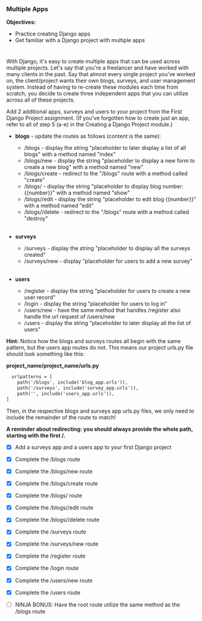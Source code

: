 ### Multiple Apps

**Objectives:**

- Practice creating Django apps
- Get familiar with a Django project with multiple apps
# 


With Django, it's easy to create multiple apps that can be used across multiple projects. Let's say that you're a freelancer and have worked with many clients in the past. Say that almost every single project you've worked on, the client/project wants their own blogs, surveys, and user management system. Instead of having to re-create these modules each time from scratch, you decide to create three independent apps that you can utilize across all of these projects.
<br>

Add 2 additional apps, surveys and users to your project from the First Django Project assignment. (If you've forgotten how to create just an app, refer to all of step 5 (a-e) in the Creating a Django Project module.)

- **blogs** - update the routes as follows (content is the same):
    - /blogs - display the string "placeholder to later display a list of all blogs" with a method named "index"
    - /blogs/new - display the string "placeholder to display a new form to create a new blog" with a method named "new"
    - /blogs/create - redirect to the "/blogs" route with a method called "create"
    - /blogs/<number> - display the string "placeholder to display blog number: {{number}}" with a method named "show"
    - /blogs/<number>/edit - display the string "placeholder to edit blog {{number}}" with a method named "edit"
    - /blogs/<number>/delete - redirect to the "/blogs" route with a method called "destroy"
  <br>
 
- **surveys**
    - /surveys - display the string "placeholder to display all the surveys created"
    - /surveys/new - display "placeholder for users to add a new survey"
    <br>

- **users**
    - /register - display the string "placeholder for users to create a new user record"
    - /login - display the string "placeholder for users to log in"
    - /users/new - have the same method that handles /register also handle the url request of /users/new
    - /users - display the string "placeholder to later display all the list of users"

**Hint:**
Notice how the blogs and surveys routes all begin with the same pattern, but the users app routes do not. This means our project urls.py file should look something like this:

**project_name/project_name/urls.py**
``` md
  urlpatterns = [
    path('/blogs', include('blog_app.urls')),
    path('/surveys', include('survey_app.urls')),
    path('', include('users_app.urls')),
]
  ```
  
Then, in the respective blogs and surveys app urls.py files, we only need to include the remainder of the route to match!

**A reminder about redirecting: you should always provide the whole path, starting with the first /.**


- [x] Add a surveys app and a users app to your first Django project


- [x] Complete the /blogs route


- [x] Complete the /blogs/new route


- [x] Complete the /blogs/create route


- [x] Complete the /blogs/<number> route


- [x] Complete the /blogs/<number>/edit route


- [x] Complete the /blogs/<number>/delete route


- [x] Complete the /surveys route


- [x] Complete the /surveys/new route


- [x] Complete the /register route


- [x] Complete the /login route


- [x] Complete the /users/new route


- [x] Complete the /users route

- [ ] NINJA BONUS: Have the root route utilize the same method as the /blogs route
